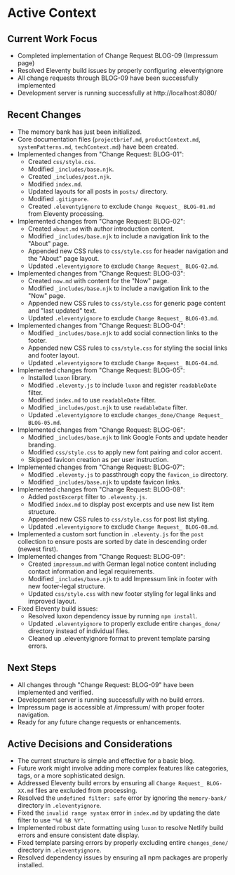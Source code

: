 # Active Context

## Current Work Focus
- Completed implementation of Change Request BLOG-09 (Impressum page)
- Resolved Eleventy build issues by properly configuring .eleventyignore
- All change requests through BLOG-09 have been successfully implemented
- Development server is running successfully at http://localhost:8080/

## Recent Changes
- The memory bank has just been initialized.
- Core documentation files (`projectbrief.md`, `productContext.md`, `systemPatterns.md`, `techContext.md`) have been created.
- Implemented changes from "Change Request: BLOG-01":
    - Created `css/style.css`.
    - Modified `_includes/base.njk`.
    - Created `_includes/post.njk`.
    - Modified `index.md`.
    - Updated layouts for all posts in `posts/` directory.
    - Modified `.gitignore`.
    - Created `.eleventyignore` to exclude `Change Request_ BLOG-01.md` from Eleventy processing.
- Implemented changes from "Change Request: BLOG-02":
    - Created `about.md` with author introduction content.
    - Modified `_includes/base.njk` to include a navigation link to the "About" page.
    - Appended new CSS rules to `css/style.css` for header navigation and the "About" page layout.
    - Updated `.eleventyignore` to exclude `Change Request_ BLOG-02.md`.
- Implemented changes from "Change Request: BLOG-03":
    - Created `now.md` with content for the "Now" page.
    - Modified `_includes/base.njk` to include a navigation link to the "Now" page.
    - Appended new CSS rules to `css/style.css` for generic page content and "last updated" text.
    - Updated `.eleventyignore` to exclude `Change Request_ BLOG-03.md`.
- Implemented changes from "Change Request: BLOG-04":
    - Modified `_includes/base.njk` to add social connection links to the footer.
    - Appended new CSS rules to `css/style.css` for styling the social links and footer layout.
    - Updated `.eleventyignore` to exclude `Change Request_ BLOG-04.md`.
- Implemented changes from "Change Request: BLOG-05":
    - Installed `luxon` library.
    - Modified `.eleventy.js` to include `luxon` and register `readableDate` filter.
    - Modified `index.md` to use `readableDate` filter.
    - Modified `_includes/post.njk` to use `readableDate` filter.
    - Updated `.eleventyignore` to exclude `changes_done/Change Request_ BLOG-05.md`.
- Implemented changes from "Change Request: BLOG-06":
    - Modified `_includes/base.njk` to link Google Fonts and update header branding.
    - Modified `css/style.css` to apply new font pairing and color accent.
    - Skipped favicon creation as per user instruction.
- Implemented changes from "Change Request: BLOG-07":
    - Modified `.eleventy.js` to passthrough copy the `favicon_io` directory.
    - Modified `_includes/base.njk` to update favicon links.
- Implemented changes from "Change Request: BLOG-08":
    - Added `postExcerpt` filter to `.eleventy.js`.
    - Modified `index.md` to display post excerpts and use new list item structure.
    - Appended new CSS rules to `css/style.css` for post list styling.
    - Updated `.eleventyignore` to exclude `Change Request_ BLOG-08.md`.
- Implemented a custom sort function in `.eleventy.js` for the `post` collection to ensure posts are sorted by date in descending order (newest first).
- Implemented changes from "Change Request: BLOG-09":
    - Created `impressum.md` with German legal notice content including contact information and legal requirements.
    - Modified `_includes/base.njk` to add Impressum link in footer with new footer-legal structure.
    - Updated `css/style.css` with new footer styling for legal links and improved layout.
- Fixed Eleventy build issues:
    - Resolved luxon dependency issue by running `npm install`.
    - Updated `.eleventyignore` to properly exclude entire `changes_done/` directory instead of individual files.
    - Cleaned up .eleventyignore format to prevent template parsing errors.

## Next Steps
- All changes through "Change Request: BLOG-09" have been implemented and verified.
- Development server is running successfully with no build errors.
- Impressum page is accessible at /impressum/ with proper footer navigation.
- Ready for any future change requests or enhancements.

## Active Decisions and Considerations
- The current structure is simple and effective for a basic blog.
- Future work might involve adding more complex features like categories, tags, or a more sophisticated design.
- Addressed Eleventy build errors by ensuring all `Change Request_ BLOG-XX.md` files are excluded from processing.
- Resolved the `undefined filter: safe` error by ignoring the `memory-bank/` directory in `.eleventyignore`.
- Fixed the `invalid range syntax` error in `index.md` by updating the date filter to use `"%d %B %Y"`.
- Implemented robust date formatting using `luxon` to resolve Netlify build errors and ensure consistent date display.
- Fixed template parsing errors by properly excluding entire `changes_done/` directory in `.eleventyignore`.
- Resolved dependency issues by ensuring all npm packages are properly installed.
